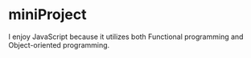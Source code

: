 # miniProject

I enjoy JavaScript because it utilizes both Functional programming and Object-oriented programming.